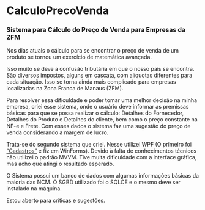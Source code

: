 # CalculoPrecoVenda

### Sistema para Cálculo do Preço de Venda para Empresas da ZFM

Nos dias atuais o cálculo para se encontrar o preço de venda de um produto se tornou um exercício de matemática avançada. 

Isso muito se deve a confusão tributária em que o nosso país se encontra. São diversos impostos, alguns em cascata, com alíquotas diferentes para cada situação. Isso se torna ainda mais complicado para empresas localizadas na Zona Franca de Manaus (ZFM).

Para resolver essa dificuldade e poder tomar uma melhor decisão na minha empresa, criei esse sistema, onde o usuário deve informar as premissas básicas para que se possa realizar o cálculo: Detalhes do Fornecedor, Detalhes do Produto e Detalhes do cliente, bem como o preço constante na NF-e e Frete. Com esses dados o sistema faz uma sugestão do preço de venda considerando a margem de lucro.

Trata-se do segundo sistema que criei. Nesse utilizei WPF (O primeiro foi [“Cadastros”](https://github.com/RenatoVilar/Cadastros-) e fiz em WinForms). Devido à falta de conhecimentos técnicos não utilizei o padrão MVVM. Tive muita dificuldade com a interface gráfica, mas acho que atingi o resultado esperado.

O Sistema possui um banco de dados com algumas informações básicas da maioria das NCM. O SGBD utilizado foi o SQLCE e o mesmo deve ser instalado na máquina.

Estou aberto para críticas e sugestões.

